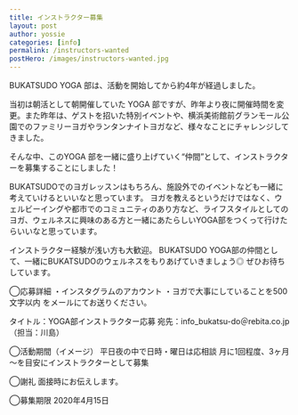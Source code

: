 ```yaml
---
title: インストラクター募集
layout: post
author: yossie
categories: [info]
permalink: /instructors-wanted
postHero: /images/instructors-wanted.jpg
---
```

BUKATSUDO YOGA 部は、活動を開始してから約4年が経過しました。

当初は朝活として朝開催していた YOGA 部ですが、昨年より夜に開催時間を変更。また昨年は、ゲストを招いた特別イベントや、横浜美術館前グランモール公園でのファミリーヨガやランタンナイトヨガなど、様々なことにチャレンジしてきました。

そんな中、このYOGA 部を一緒に盛り上げていく“仲間”として、インストラクターを募集することにしました！

BUKATSUDOでのヨガレッスンはもちろん、施設外でのイベントなども一緒に考えていけるといいなと思っています。
ヨガを教えるというだけではなく、ウェルビーイングや都市でのコミュニティのあり方など、ライフスタイルとしてのヨガ、ウェルネスに興味のある方と一緒にあたらしいYOGA部をつくって行けたらいいなと思っています。

インストラクター経験が浅い方も大歓迎。
BUKATSUDO YOGA部の仲間として、一緒にBUKATSUDOのウェルネスをもりあげていきましょう◎
ぜひお待ちしています。

◯応募詳細
・インスタグラムのアカウント
・ヨガで大事にしていることを500文字以内
をメールにてお送りください。

タイトル：YOGA部インストラクター応募
宛先：info_bukatsu-do＠rebita.co.jp（担当：川島）

◯活動期間（イメージ）
平日夜の中で日時・曜日は応相談
月に1回程度、3ヶ月～を目安にインストラクターとして募集

◯謝礼
面接時にお伝えします。

◯募集期限
2020年4月15日
